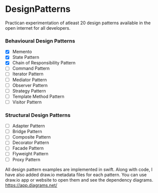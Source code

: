 # DesignPatterns
Practican experimentation of atleast 20 design patterns available in the open internet for all developers.

### Behavioural Design Patterns 
- [x] Memento
- [x] State Pattern
- [x] Chain of Responsibility Pattern
- [ ] Command Pattern
- [ ] Iterator Pattern
- [ ] Mediator Pattern
- [ ] Observer Pattern
- [ ] Strategy Pattern
- [ ] Template Method Pattern
- [ ] Visitor Pattern

### Structural Design Patterns
- [ ] Adapter Pattern
- [ ] Bridge Pattern
- [ ] Composite Pattern
- [ ] Decorator Pattern
- [ ] Facade Pattern
- [ ] Flyweight Pattern
- [ ] Proxy Pattern

All design pattern examples are implemented in swift. Along with code, I have also added draw.io metadata files for each pattern. You can use draw.io app or website to open them and see the dependency diagrams.
https://app.diagrams.net/

